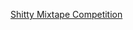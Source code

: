 ---
layout: post
wordpress_id: 1242
wordpress_url: http://noesbueno.com/archives/1242
date: '2011-09-01 14:24:14 -0500'
date_gmt: '2011-09-01 19:24:14 -0500'
body: |
  <p><a href="http://ratsoff.com/post/9444335233/aziz-ansari-and-his-roommate-have-a-competition-to">Shitty Mixtape Competition</a></p>
---